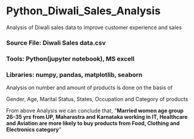# Python_Diwali_Sales_Analysis
Analysis of Diwali sales data to improve customer experience and sales
### Source File: Diwali Sales data.csv
### Tools: Python(jupyter notebook), MS excell
### Libraries: numpy, pandas, matplotlib, seaborn





Analysis on number and amount of products is done on the basis of 

Gender,
Age,
Marital Status,
States, 
Occupation and
Category of products


From above Analysis we can conclude that,
"**Married women age group 26-35 yrs from UP, Maharastra and Karnataka working in IT, Healthcare and Aviation are more likely to buy products from Food, Clothing and Electronics category**"

